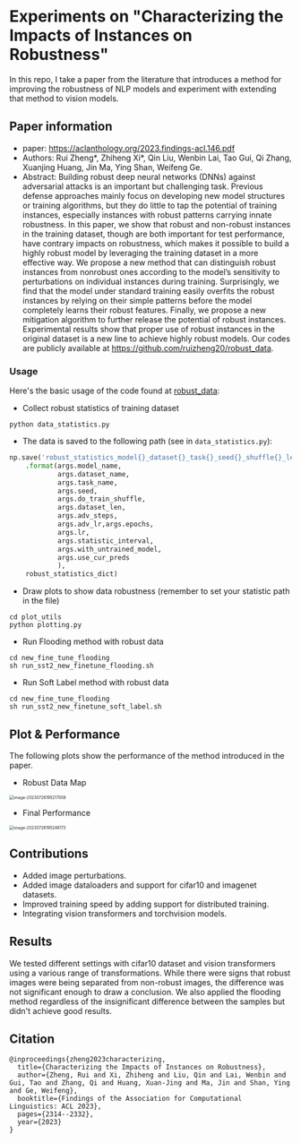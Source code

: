 # Experiments on "Characterizing the Impacts of Instances on Robustness"
In this repo, I take a paper from the literature that introduces a method for improving the robustness of NLP models and experiment with extending that method to vision models. 

## Paper information

- paper: https://aclanthology.org/2023.findings-acl.146.pdf
- Authors: Rui Zheng*, Zhiheng Xi*, Qin Liu, Wenbin Lai, Tao Gui, Qi Zhang, Xuanjing Huang, Jin Ma, Ying Shan, Weifeng Ge.
- Abstract: Building robust deep neural networks (DNNs) against adversarial attacks is an important but challenging task. Previous defense approaches mainly focus on developing new model structures or training algorithms, but they do little to tap the potential of training instances, especially instances with robust patterns carrying innate robustness. In this paper, we show that robust and non-robust instances in the training dataset, though are both important for test performance, have contrary impacts on robustness, which makes it possible to build a highly robust model by leveraging the training dataset in a more effective way. We propose a new method that can distinguish robust instances from nonrobust ones according to the model’s sensitivity to perturbations on individual instances during training. Surprisingly, we find that the model under standard training easily overfits the robust instances by relying on their simple patterns before the model completely learns their robust features. Finally, we propose a new mitigation algorithm to further release the potential of robust instances. Experimental results show that proper use of robust instances in the original dataset is a new line to achieve highly robust models. Our codes are publicly available at https://github.com/ruizheng20/robust_data.
  
  
### Usage

Here's the basic usage of the code found at [robust_data](https://github.com/ruizheng20/robust_data):

- Collect robust statistics of training dataset
```shell script
python data_statistics.py
```

- The data is saved to the following path (see in `data_statistics.py`):
```python
np.save('robust_statistics_model{}_dataset{}_task{}_seed{}_shuffle{}_len{}_adv_steps{}_adv_lr{}_epoch{}_lr{}_interval{}_with_untrained_model{}_use_cur_preds{}.npy'
    .format(args.model_name,
            args.dataset_name,
            args.task_name,
            args.seed,
            args.do_train_shuffle,
            args.dataset_len,
            args.adv_steps,
            args.adv_lr,args.epochs,
            args.lr,
            args.statistic_interval,
            args.with_untrained_model,
            args.use_cur_preds
            ),
    robust_statistics_dict)
```

- Draw plots to show data robustness (remember to set your statistic path in the file)
```shell script
cd plot_utils
python plotting.py
```

- Run Flooding method with robust data
```shell script
cd new_fine_tune_flooding
sh run_sst2_new_finetune_flooding.sh
```

- Run Soft Label method with robust data
```shell script
cd new_fine_tune_flooding
sh run_sst2_new_finetune_soft_label.sh
```

## Plot & Performance
The following plots show the performance of the method introduced in the paper.

- Robust Data Map

<img src="https://spring-security.oss-cn-beijing.aliyuncs.com/img/image-20230726195217008.png" alt="image-20230726195217008" style="zoom:50%;" />

- Final Performance

<img src="https://spring-security.oss-cn-beijing.aliyuncs.com/img/image-20230726195246173.png" alt="image-20230726195246173" style="zoom:50%;" />

## Contributions

- Added image perturbations.
- Added image dataloaders and support for cifar10 and imagenet datasets.
- Improved training speed by adding support for distributed training.
- Integrating vision transformers and torchvision models.

## Results

We tested different settings with cifar10 dataset and vision transformers using a various range of transformations. While there were signs that robust images were being separated from non-robust images, the difference was not significant enough to draw a conclusion. We also applied the flooding method regardless of the insignificant difference between the samples but didn't achieve good results.

## Citation

```
@inproceedings{zheng2023characterizing,
  title={Characterizing the Impacts of Instances on Robustness},
  author={Zheng, Rui and Xi, Zhiheng and Liu, Qin and Lai, Wenbin and Gui, Tao and Zhang, Qi and Huang, Xuan-Jing and Ma, Jin and Shan, Ying and Ge, Weifeng},
  booktitle={Findings of the Association for Computational Linguistics: ACL 2023},
  pages={2314--2332},
  year={2023}
}
```
